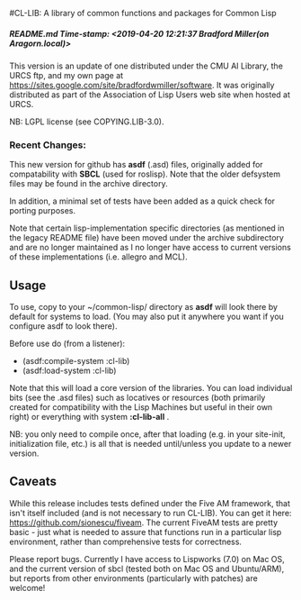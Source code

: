 #CL-LIB: A library of common functions and packages for Common Lisp

##### README.md Time-stamp: <2019-04-20 12:21:37 Bradford Miller(on Aragorn.local)>

This version is an update of one distributed under the CMU AI Library,
the URCS ftp, and my own page at
<https://sites.google.com/site/bradfordwmiller/software>. It was originally distributed as part of the Association of Lisp Users web site when hosted at URCS.

NB: LGPL license (see COPYING.LIB-3.0). 

### Recent Changes:

This new version for github has **asdf** (.asd) files, originally added for
compatability with **SBCL** (used for roslisp).  Note that the older
defsystem files may be found in the archive directory.

In addition, a minimal set of tests have been added as a quick check for porting purposes.

Note that certain lisp-implementation specific directories (as mentioned in the legacy README file) have been moved under the archive subdirectory and are no longer maintained as I no longer have access to current versions of these implementations (i.e. allegro and MCL).

## Usage

To use, copy to your ~/common-lisp/ directory as **asdf** will look
there by default for systems to load. (You may also put it anywhere
you want if you configure asdf to look there).

Before use do (from a listener):

* (asdf:compile-system :cl-lib)
* (asdf:load-system :cl-lib)

Note that this will load a core version of the libraries. You can load
individual bits (see the .asd files) such as locatives or resources
(both primarily created for compatibility with the Lisp Machines but
useful in their own right) or everything with system **:cl-lib-all** .

NB: you only need to compile once, after that loading (e.g. in your site-init, initialization file, etc.) is all that is needed until/unless you update to a newer version.

## Caveats

While this release includes tests defined under the Five AM framework,
that isn't itself included (and is not necessary to run CL-LIB). You
can get it here: <https://github.com/sionescu/fiveam>.  The current
FiveAM tests are pretty basic - just what is needed to assure that
functions run in a particular lisp environment, rather than
comprehensive tests for correctness.

Please report bugs. Currently I have access to Lispworks (7.0) on Mac
OS, and the current version of sbcl (tested both on Mac OS and
Ubuntu/ARM), but reports from other environments (particularly with
patches) are welcome!


